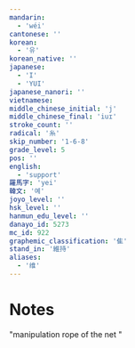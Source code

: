 ```yaml
---
mandarin:
  - 'wéi'
cantonese: ''
korean:
  - '유'
korean_native: ''
japanese:
  - 'I'
  - 'YUI'
japanese_nanori: ''
vietnamese:
middle_chinese_initial: 'j'
middle_chinese_final: 'iuɪ'
stroke_count: ''
radical: '糸'
skip_number: '1-6-8'
grade_level: 5
pos: ''
english:
  - 'support'
羅馬字: 'yei'
韓文: '예'
joyo_level: ''
hsk_level: ''
hanmun_edu_level: ''
danayo_id: 5273
mc_id: 922
graphemic_classification: '隹'
stand_in: '維持'
aliases:
  - '维'
---
```


# Notes
"manipulation rope of the net "
